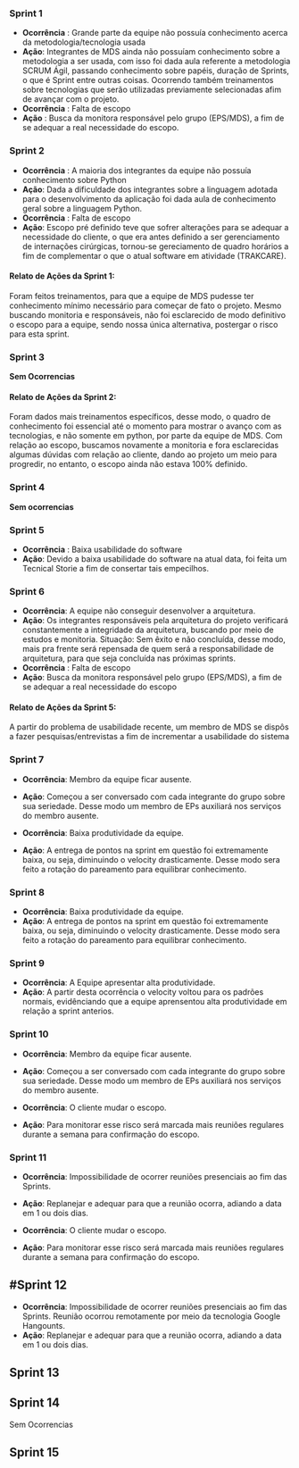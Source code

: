 ### Sprint 1
* __Ocorrência__ : Grande parte da equipe não possuía conhecimento acerca da metodologia/tecnologia usada
* __Ação__: Integrantes de MDS ainda não possuíam conhecimento sobre a metodologia a ser usada, com isso foi dada aula referente a metodologia SCRUM  Ágil, passando  conhecimento sobre papéis, duração de Sprints, o que é Sprint entre outras coisas. Ocorrendo também treinamentos sobre tecnologias que serão utilizadas previamente selecionadas afim de avançar com o projeto.
* __Ocorrência__ : Falta de escopo
* __Ação__ : Busca da monitora responsável pelo grupo (EPS/MDS), a fim de se adequar a real necessidade do escopo.



### Sprint 2

* __Ocorrência__ : A maioria dos integrantes da equipe não possuía conhecimento sobre Python
* __Ação__: Dada a dificuldade dos integrantes sobre a linguagem adotada para o desenvolvimento da aplicação foi dada aula de conhecimento geral sobre a linguagem Python.
* __Ocorrência__ : Falta de escopo
* __Ação__: Escopo pré definido teve que sofrer alterações para se adequar a necessidade do cliente, o que era antes definido a ser gerenciamento de internações cirúrgicas, tornou-se gereciamento de quadro horários a fim de complementar o que o atual software em atividade (TRAKCARE).

#### Relato de Ações da Sprint 1: 
Foram feitos treinamentos, para que a equipe de MDS pudesse ter conhecimento mínimo necessário para começar de fato o projeto. Mesmo buscando monitoria e responsáveis, não foi esclarecido de modo definitivo o escopo para a equipe, sendo nossa única alternativa, postergar o risco para esta sprint.



### Sprint 3

__Sem Ocorrencias__

#### Relato de Ações da Sprint 2: 
Foram dados mais treinamentos específicos, desse modo, o quadro de conhecimento foi essencial até o momento para mostrar o avanço com as tecnologias, e não somente em python, por parte da equipe de MDS. Com relação ao escopo, buscamos novamente a monitoria e fora esclarecidas algumas dúvidas com relação ao cliente, dando ao projeto um meio para progredir, no entanto, o escopo ainda não estava 100% definido.



### Sprint 4
__Sem ocorrencias__



### Sprint 5
* __Ocorrência__ : Baixa usabilidade do software
* __Ação__: Devido a baixa usabilidade do software na atual data, foi feita um Tecnical Storie a fim de consertar tais empecilhos.



### Sprint 6
* __Ocorrência__: A equipe não conseguir desenvolver a arquitetura.
* __Ação__: Os integrantes responsáveis pela arquitetura do projeto verificará constantemente a integridade da arquitetura, buscando por meio de estudos e monitoria.
Situação: Sem êxito e não concluída, desse modo, mais pra frente será repensada de quem será a responsabilidade de arquitetura, para que seja concluída nas próximas sprints.
* __Ocorrência__ : Falta de escopo
* __Ação__: Busca da monitora responsável pelo grupo (EPS/MDS), a fim de se adequar a real necessidade do escopo

#### Relato de Ações da Sprint 5:
A partir do problema de usabilidade recente, um membro de MDS se dispôs a fazer pesquisas/entrevistas a fim de incrementar a usabilidade do sistema 



### Sprint 7
* __Ocorrência__: Membro da equipe ficar ausente.
* __Ação__: Começou a ser conversado com cada integrante do grupo sobre sua seriedade. Desse modo um membro de EPs auxiliará nos serviços do membro ausente.


* __Ocorrência__: Baixa produtividade da equipe.
* __Ação__: A entrega de pontos na sprint em questão foi extremamente baixa, ou seja, diminuindo o velocity drasticamente. Desse modo sera feito a rotação do pareamento para equilibrar conhecimento.

### Sprint 8
* __Ocorrência__: Baixa produtividade da equipe.
* __Ação__: A entrega de pontos na sprint em questão foi extremamente baixa, ou seja, diminuindo o velocity drasticamente. Desse modo sera feito a rotação do pareamento para equilibrar conhecimento.

### Sprint 9
* __Ocorrência__: A Equipe apresentar alta produtividade.
* __Ação__: A partir desta ocorrência o velocity voltou para os padrões normais, evidênciando que a equipe aprensentou alta produtividade em relação a sprint anterios.

### Sprint 10
* __Ocorrência__: Membro da equipe ficar ausente.
* __Ação__: Começou a ser conversado com cada integrante do grupo sobre sua seriedade. Desse modo um membro de EPs auxiliará nos serviços do membro ausente.

* __Ocorrência__: O cliente mudar o escopo.
* __Ação__: Para monitorar esse risco será marcada mais reuniões regulares durante a semana para confirmação do escopo.


### Sprint 11
* __Ocorrência__: Impossibilidade de ocorrer reuniões presenciais ao fim das Sprints.
* __Ação__: Replanejar e adequar para que a reunião ocorra, adiando a data em 1 ou dois dias.

* __Ocorrência__: O cliente mudar o escopo.
* __Ação__: Para monitorar esse risco será marcada mais reuniões regulares durante a semana para confirmação do escopo.

## #Sprint 12
* __Ocorrência__: Impossibilidade de ocorrer reuniões presenciais ao fim das Sprints. Reunião ocorrou remotamente por meio da tecnologia Google Hangounts.
* __Ação__: Replanejar e adequar para que a reunião ocorra, adiando a data em 1 ou dois dias.

## Sprint 13


## Sprint 14

Sem Ocorrencias

## Sprint 15